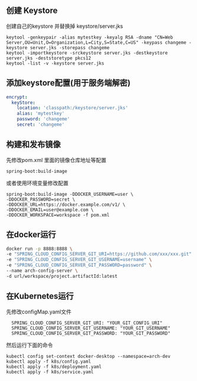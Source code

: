 ## 创建 Keystore

创建自己的keystore 并替换掉 keystore/server.jks

```shell
keytool -genkeypair -alias mytestkey -keyalg RSA -dname "CN=Web Server,OU=Unit,O=Organization,L=City,S=State,C=US" -keypass changeme -keystore server.jks -storepass changeme
keytool -importkeystore -srckeystore server.jks -destkeystore server.jks -deststoretype pkcs12
keytool -list -v -keystore server.jks
```


## 添加keystore配置(用于服务端解密)
```yaml
encrypt:
  keyStore:
    location: 'classpath:/keystore/server.jks'
    alias: 'mytestkey'
    password: 'changeme'
    secret: 'changeme'
```


## 构建和发布镜像

先修改pom.xml 里面的镜像仓库地址等配置
```shell
spring-boot:build-image
```

或者使用环境变量修改配置
```shell
spring-boot:build-image -DDOCKER_USERNAME=user \
-DDOCKER_PASSWORD=secret \
-DDOCKER_URL=https://docker.example.com/v1/ \
-DDOCKER_EMAIL=user@example.com \
-DDOCKER_WORKSPACE=workspace -f pom.xml
```


## 在docker运行
```sh
docker run -p 8888:8888 \
-e "SPRING_CLOUD_CONFIG_SERVER_GIT_URI=https://github.com/xxx/xxx.git" \
-e "SPRING_CLOUD_CONFIG_SERVER_GIT_USERNAME=username" \
-e "SPRING_CLOUD_CONFIG_SERVER_GIT_PASSWORD=password" \
--name arch-config-server \
-d url/workspace/project.artifactId:latest
```


## 在Kubernetes运行

先修改configMap.yaml文件
```shell
  SPRING_CLOUD_CONFIG_SERVER_GIT_URI: "YOUR_GIT_CONFIG_URI"
  SPRING_CLOUD_CONFIG_SERVER_GIT_USERNAME: "YOUR_GIT_USERNAME"
  SPRING_CLOUD_CONFIG_SERVER_GIT_PASSWORD: "YOUR_GIT_PASSWORD"
```

然后运行下面的命令
```shell
kubectl config set-context docker-desktop --namespace=arch-dev
kubectl apply -f k8s/config.yaml
kubectl apply -f k8s/deployment.yaml
kubectl apply -f k8s/service.yaml

```


